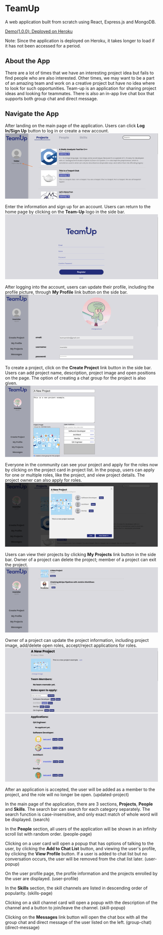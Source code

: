 # TeamUp

A web application built from scratch using React, Express.js and MongoDB.

[Demo(1.0.0): Deployed on Heroku](https://team-up-2021.herokuapp.com/)

Note: Since the application is deployed on Heroku, it takes longer to load if it has not been accessed for a period.

## About the App

There are a lot of times that we have an interesting project idea but fails to find people who are also interested. Other times, we may want to be a part of an amazing team and work on a creative project but have no idea where to look for such opportunities. Team-up is an application for sharing project ideas and looking for teammates. There is also an in-app live chat box that supports both group chat and direct message.

## Navigate the App

After landing on the main page of the application. Users can click **Log In/Sign Up** button to log in or create a new account.   
<img src="./app-previews/main-page.png" />   

Enter the information and sign up for an account. Users can return to the home page by clicking on the **Team-Up** logo in the side bar.   
<img src="./app-previews/sign-up.png" />   

After logging into the account, users can update their profile, including the profile picture, through **My Profile** link button on the side bar.   
<img src="./app-previews/my-profile.png" />

To create a project, click on the **Create Project** link button in the side bar. Users can add project name, description, project image and open positions on the page. The option of creating a chat group for the project is also given.   
<img src="./app-previews/create-project.png" />

Everyone in the community can see your project and apply for the roles now by clicking on the project card in project list. In the popup, users can apply for one or multiple roles, like the project, and view project details. The project owner can also apply for roles.   
<img src="./app-previews/project-popup.png" />   

Users can view their projects by clicking **My Projects** link button in the side bar. Owner of a project can delete the project; member of a project can exit the project.   
<img src="./app-previews/my-projects.png"/>   

Owner of a project can update the project information, including project image, add/delete open roles, accept/reject applications for roles. 
<img src="./app-previews/add-delete-role.png" /> <img src="./app-previews/accept-reject-role.png" />   

After an application is accepted, the user will be added as a member to the project, and the role will no longer be open. (updated-project)

In the main page of the application, there are 3 sections, **Projects**, **People** and **Skills**. The search bar can search for each category separately. The search function is case-insensitive, and only exact match of whole word will be displayed. (search)

In the **People** section, all users of the application will be shown in an infinity scroll list with random order. (people-page)

Clicking on a user card will open a popup that has options of talking to the user, by clicking the **Add to Chat List** button, and viewing the user's profile, by clicking the **View Profile** button. If a user is added to chat list but no conversation occurs, the user will be removed from the chat list later. (user-popup)

On the user profile page, the profile information and the projects enrolled by the user are displayed. (user-profile)

In the **Skills** section, the skill channels are listed in descending order of popularity. (skills-page)

Clicking on a skill channel card will open a popup with the description of the channel and a button to join/leave the channel. (skill-popup)

Clicking on the **Messages** link button will open the chat box with all the group chat and direct message of the user listed on the left. (group-chat) (direct-message)

